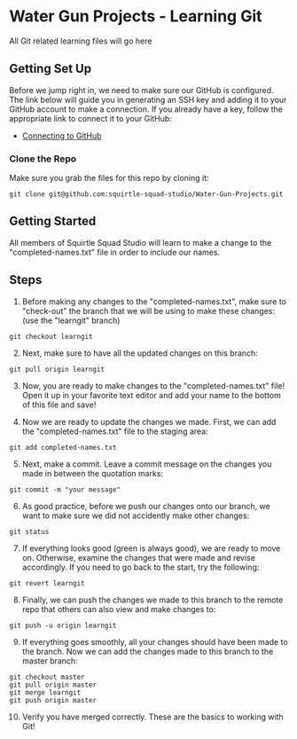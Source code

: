 # Water Gun Projects - Learning Git

All Git related learning files will go here

## Getting Set Up

Before we jump right in, we need to make sure our GitHub is configured.
The link below will guide you in generating an SSH key and adding it to your
GitHub account to make a connection. If you already have a key, follow the
appropriate link to connect it to your GitHub:

* [Connecting to GitHub](https://help.github.com/en/articles/connecting-to-github-with-ssh)

### Clone the Repo

Make sure you grab the files for this repo by cloning it:

```
git clone git@github.com:squirtle-squad-studio/Water-Gun-Projects.git
```

## Getting Started

All members of Squirtle Squad Studio will learn to make a change to the 
"completed-names.txt" file in order to include our names.

## Steps

1. Before making any changes to the "completed-names.txt", make sure to 
"check-out" the branch that we will be using to make these changes:
(use the "learngit" branch)

```
git checkout learngit
```

2. Next, make sure to have all the updated changes on this branch:

```
git pull origin learngit 
```

3. Now, you are ready to make changes to the "completed-names.txt" file! Open 
it up in your favorite text editor and add your name to the bottom of this file 
and save!

4. Now we are ready to update the changes we made. First, we can add the 
"completed-names.txt" file to the staging area:

```
git add completed-names.txt
```

5. Next, make a commit. Leave a commit message on the changes you made in 
between the quotation marks:

```
git commit -m "your message"
```

6. As good practice, before we push our changes onto our branch, we want to
make sure we did not accidently make other changes:

```
git status
```

7. If everything looks good (green is always good), we are ready to move on.
Otherwise, examine the changes that were made and revise accordingly. If you
need to go back to the start, try the following:

```
git revert learngit
```

8. Finally, we can push the changes we made to this branch to the remote repo 
that others can also view and make changes to:

```
git push -u origin learngit
```

9. If everything goes smoothly, all your changes should have been made to the 
branch. Now we can add the changes made to this branch to the master branch:

```
git checkout master
git pull origin master
git merge learngit
git push origin master
```

10. Verify you have merged correctly. These are the basics to working with Git!
